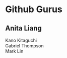 <html> 
  <head>
  <title>Fred</title>
  </head>
  <body>
  <h1>Github Gurus</h1>
  <h2>Anita Liang</h2>
  <p>Kano Kitaguchi <br> Gabriel Thompson <br> Mark Lin</p>
  </body>
